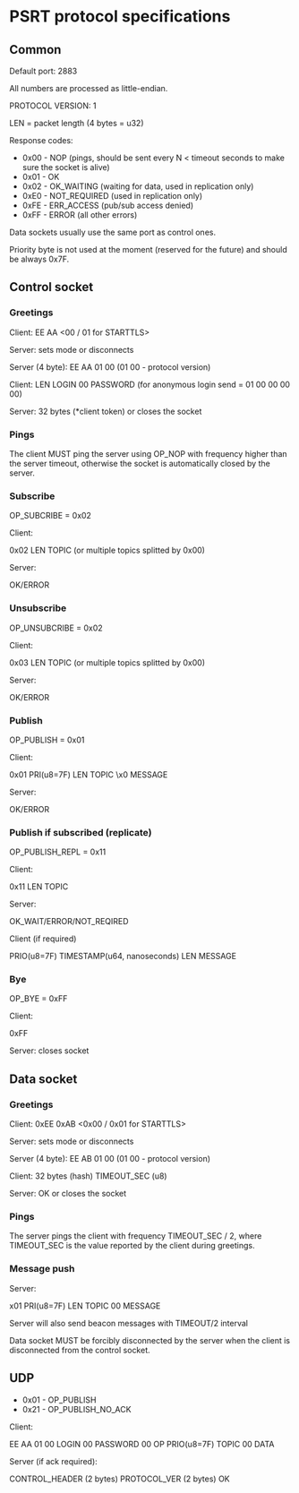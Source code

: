 # PSRT protocol specifications

## Common

Default port: 2883

All numbers are processed as little-endian.

PROTOCOL VERSION: 1

LEN = packet length (4 bytes = u32)

Response codes:

* 0x00 - NOP (pings, should be sent every N < timeout seconds to make sure the
  socket is alive)
* 0x01 - OK
* 0x02 - OK\_WAITING (waiting for data, used in replication only)
* 0xE0 - NOT\_REQUIRED (used in replication only)
* 0xFE - ERR\_ACCESS (pub/sub access denied)
* 0xFF - ERROR (all other errors)

Data sockets usually use the same port as control ones.

Priority byte is not used at the moment (reserved for the future) and should be
always 0x7F.

## Control socket

### Greetings

Client: EE AA <00 / 01 for STARTTLS>

Server: sets mode or disconnects

Server (4 byte): EE AA 01 00 (01 00 - protocol version)

Client: LEN LOGIN 00 PASSWORD (for anonymous login send = 01 00 00 00 00)

Server: 32 bytes (*client token) or closes the socket

### Pings

The client MUST ping the server using OP\_NOP with frequency higher than the
server timeout, otherwise the socket is automatically closed by the server.

### Subscribe

OP\_SUBCRIBE = 0x02

Client: 

0x02 LEN TOPIC (or multiple topics splitted by 0x00)

Server:

OK/ERROR

### Unsubscribe

OP\_UNSUBCRIBE = 0x02

Client:

0x03 LEN TOPIC (or multiple topics splitted by 0x00)

Server:

OK/ERROR

### Publish

OP\_PUBLISH = 0x01

Client:

0x01 PRI(u8=7F) LEN TOPIC \x0 MESSAGE

Server:

OK/ERROR

### Publish if subscribed (replicate)

OP\_PUBLISH\_REPL = 0x11

Client:

0x11 LEN TOPIC

Server:

OK\_WAIT/ERROR/NOT\_REQIRED

Client (if required)

PRIO(u8=7F) TIMESTAMP(u64, nanoseconds) LEN MESSAGE

### Bye

OP\_BYE = 0xFF

Client:

0xFF

Server: closes socket

## Data socket

### Greetings

Client: 0xEE 0xAB <0x00 / 0x01 for STARTTLS>

Server: sets mode or disconnects

Server (4 byte): EE AB 01 00 (01 00 - protocol version)

Client: 32 bytes (hash) TIMEOUT\_SEC (u8)

Server: OK or closes the socket

### Pings

The server pings the client with frequency TIMEOUT\_SEC / 2, where TIMEOUT\_SEC
is the value reported by the client during greetings.

### Message push

Server:

x01 PRI(u8=7F) LEN TOPIC 00 MESSAGE

Server will also send beacon messages with TIMEOUT/2 interval

Data socket MUST be forcibly disconnected by the server when the client is
disconnected from the control socket.

## UDP

* 0x01 - OP\_PUBLISH
* 0x21 - OP\_PUBLISH\_NO\_ACK

Client:

EE AA 01 00 LOGIN 00 PASSWORD 00 OP PRIO(u8=7F) TOPIC 00 DATA

Server (if ack required):

CONTROL\_HEADER (2 bytes) PROTOCOL\_VER (2 bytes) OK
